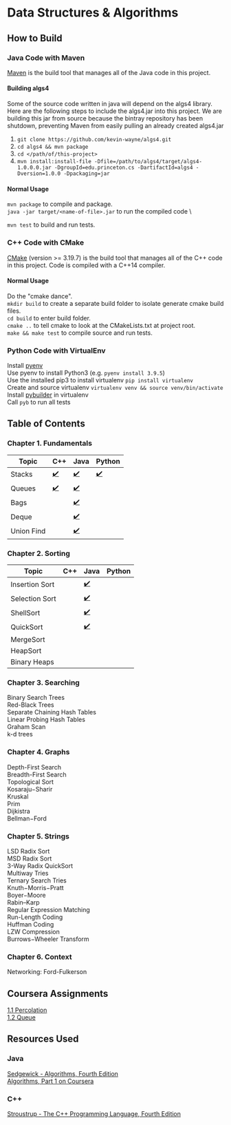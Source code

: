 # Data Structures & Algorithms

## How to Build
### Java Code with Maven
[Maven](https://maven.apache.org/) is the build tool that manages all of the
Java code in this project. 

#### Building algs4 
Some of the source code written in java will depend on the algs4 library. Here
are the following steps to include the algs4.jar into this project. We are
building this jar from source because the bintray repository has been shutdown,
preventing Maven from easily pulling an already created algs4.jar

1. `git clone https://github.com/kevin-wayne/algs4.git`
2. `cd algs4 && mvn package`
3. `cd </path/of/this-project>`
4. `mvn install:install-file -Dfile=/path/to/algs4/target/algs4-1.0.0.0.jar -DgroupId=edu.princeton.cs -DartifactId=algs4 -Dversion=1.0.0 -Dpackaging=jar`

#### Normal Usage
`mvn package` to compile and package. \
`java -jar target/<name-of-file>.jar` to run the compiled code \

`mvn test` to build and run tests.

### C++ Code with CMake
[CMake](https://cmake.org/) (version >= 3.19.7) is the build tool that manages all of the C++
code in this project. Code is compiled with a C++14 compiler.

#### Normal Usage
Do the "cmake dance". \
`mkdir build` to create a separate build folder to isolate generate cmake build
files. \
`cd build` to enter build folder. \
`cmake ..` to tell cmake to look at the CMakeLists.txt at project root. \
`make && make test` to compile source and run tests.

### Python Code with VirtualEnv
Install [pyenv](https://github.com/pyenv/pyenv#installation) \
Use pyenv to install Python3 (e.g. `pyenv install 3.9.5`) \
Use the installed pip3 to install virtualenv `pip install virtualenv` \
Create and source virtualenv `virtualenv venv && source venv/bin/activate` \
Install [pybuilder](https://pybuilder.io/documentation/tutorial) in virtualenv \
Call `pyb` to run all tests

## Table of Contents
### Chapter 1. Fundamentals
| Topic | C++ | Java | Python |
|-------|-----|------|--------|
| Stacks | [:heavy_check_mark:](https://github.com/anthonygraca/algorithms/blob/main/src/main/cpp/fundamentals/stack) | [:heavy_check_mark:](https://github.com/anthonygraca/algorithms/blob/main/src/main/java/io/anthonygraca/princeton/chapter1/stack) | [:heavy_check_mark:](https://github.com/anthonygraca/algorithms/tree/main/src/main/python/stack.py)
| Queues | [:heavy_check_mark:](https://github.com/anthonygraca/algorithms/blob/main/src/main/cpp/fundamentals/queue) | [:heavy_check_mark:](https://github.com/anthonygraca/algorithms/blob/main/src/main/java/io/anthonygraca/princeton/chapter1/queue) |
| Bags   | | [:heavy_check_mark:](https://github.com/anthonygraca/algorithms/blob/main/src/main/java/io/anthonygraca/princeton/chapter1/bag) |
| Deque  | | [:heavy_check_mark:](https://github.com/anthonygraca/algorithms/blob/main/src/main/java/io/anthonygraca/princeton/chapter1/deque/) |
| Union Find | | [:heavy_check_mark:](https://github.com/anthonygraca/algorithms/blob/main/src/main/java/io/anthonygraca/princeton/chapter1/UnionFind.java) |
### Chapter 2. Sorting
| Topic | C++ | Java | Python |
|-------|-----|------|--------|
| Insertion Sort |  | [:heavy_check_mark:](https://github.com/anthonygraca/algorithms/blob/main/src/main/java/io/anthonygraca/princeton/chapter2/Insertion.java) | 
| Selection Sort |  | [:heavy_check_mark:](https://github.com/anthonygraca/algorithms/blob/main/src/main/java/io/anthonygraca/princeton/chapter2/Selection.java) |
| ShellSort | | [:heavy_check_mark:](https://github.com/anthonygraca/algorithms/blob/main/src/main/java/io/anthonygraca/princeton/chapter2/Shell.java) |
| QuickSort | | [:heavy_check_mark:](https://github.com/anthonygraca/algorithms/blob/main/src/main/java/io/anthonygraca/princeton/chapter2/Quick.java) |
| MergeSort | |  |
| HeapSort | |  |
| Binary Heaps | |  |
### Chapter 3. Searching
Binary Search Trees \
Red-Black Trees \
Separate Chaining Hash Tables \
Linear Probing Hash Tables \
Graham Scan \
k-d trees
### Chapter 4. Graphs
Depth-First Search \
Breadth-First Search \
Topological Sort \
Kosaraju−Sharir \
Kruskal \
Prim \
Dijkistra \
Bellman−Ford
### Chapter 5. Strings
LSD Radix Sort \
MSD Radix Sort \
3-Way Radix QuickSort \
Multiway Tries \
Ternary Search Tries \
Knuth−Morris−Pratt \
Boyer−Moore \
Rabin–Karp \
Regular Expression Matching \
Run-Length Coding \
Huffman Coding \
LZW Compression \
Burrows−Wheeler Transform
### Chapter 6. Context
Networking: Ford-Fulkerson

## Coursera Assignments
[1.1 Percolation](https://github.com/anthonygraca/algorithms/tree/main/src/main/java/io/anthonygraca/princeton/chapter1/percolation) \
[1.2 Queue](https://github.com/anthonygraca/algorithms/blob/main/src/main/java/io/anthonygraca/princeton/chapter1/deque/Deque.java)

## Resources Used
### Java
[Sedgewick - Algorithms, Fourth Edition](https://www.amazon.com/Algorithms-4th-Robert-Sedgewick/dp/032157351X) \
[Algorithms, Part 1 on Coursera](https://www.coursera.org/learn/algorithms-part1/home/info)
### C++
[Stroustrup - The C++ Programming Language, Fourth Edition](https://www.amazon.com/C-Programming-Language-4th/dp/0321563840)
